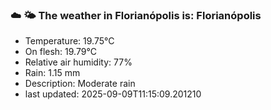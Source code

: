 ### ☁️ 🌤️  The weather in Florianópolis is: Florianópolis

- Temperature: 19.75°C
- On flesh: 19.79°C
- Relative air humidity: 77%
- Rain: 1.15 mm
- Description: Moderate rain
- last updated: 2025-09-09T11:15:09.201210
